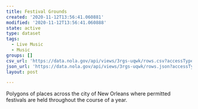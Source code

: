 ```yaml
---
title: Festival Grounds
created: '2020-11-12T13:56:41.060881'
modified: '2020-11-12T13:56:41.060888'
state: active
type: dataset
tags:
  - Live Music
  - Music
groups: []
csv_url: 'https://data.nola.gov/api/views/3rgs-uqwk/rows.csv?accessType=DOWNLOAD'
json_url: 'https://data.nola.gov/api/views/3rgs-uqwk/rows.json?accessType=DOWNLOAD'
layout: post

---
```

Polygons of places across the city of New Orleans where permitted festivals are held throughout the course of a year.
